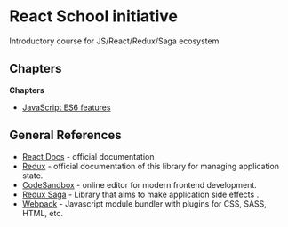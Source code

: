 # React School initiative

Introductory course for JS/React/Redux/Saga ecosystem

## Chapters

**Chapters**

- [JavaScript ES6 features](https://github.com/Nearsoft/react-school/tree/master/1-ES6-features)

## General References

- [React Docs](https://reactjs.org/docs/getting-started.html) - official documentation
- [Redux](https://redux.js.org/) - official documentation of this library for managing application state.
- [CodeSandbox](https://codesandbox.io/) - online editor for modern frontend development.
- [Redux Saga](https://redux-saga.js.org/) - Library that aims to make application side effects .
- [Webpack](https://webpack.js.org/) - Javascript module bundler with plugins for CSS, SASS, HTML, etc.
